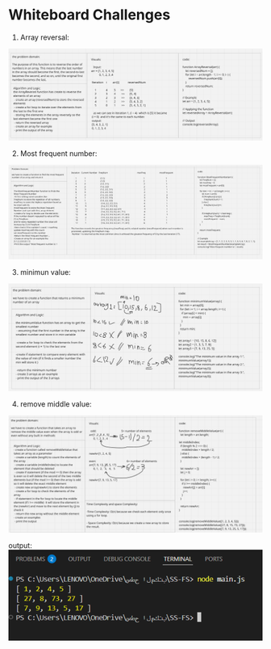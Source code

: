 # Whiteboard Challenges



1. Array reversal:

![Array Reversal](images/ArrayReversall.png)


2. Most frequent number:

![most frequent number](images/MFN1.png)

3. minimun value:

![minimum value](images/minimumValue.png)

4. remove middle value:

![remove middle value](images/RMVwb.png)
 
 output:
![remove middle value](images/RMVoutput.png)
